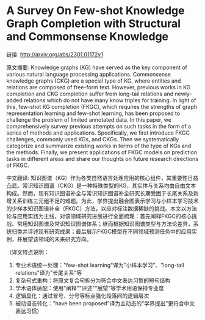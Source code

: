 # A Survey On Few-shot Knowledge Graph Completion with Structural and Commonsense Knowledge

链接: http://arxiv.org/abs/2301.01172v1

原文摘要:
Knowledge graphs (KG) have served as the key component of various natural
language processing applications. Commonsense knowledge graphs (CKG) are a
special type of KG, where entities and relations are composed of free-form
text. However, previous works in KG completion and CKG completion suffer from
long-tail relations and newly-added relations which do not have many know
triples for training. In light of this, few-shot KG completion (FKGC), which
requires the strengths of graph representation learning and few-shot learning,
has been proposed to challenge the problem of limited annotated data. In this
paper, we comprehensively survey previous attempts on such tasks in the form of
a series of methods and applications. Specifically, we first introduce FKGC
challenges, commonly used KGs, and CKGs. Then we systematically categorize and
summarize existing works in terms of the type of KGs and the methods. Finally,
we present applications of FKGC models on prediction tasks in different areas
and share our thoughts on future research directions of FKGC.

中文翻译:
知识图谱（KG）作为各类自然语言处理应用的核心组件，其重要性日益凸显。常识知识图谱（CKG）是一种特殊类型的KG，其实体与关系均由自由文本构成。然而，现有知识图谱补全与常识知识图谱补全研究长期受困于长尾关系及新增关系训练三元组不足的难题。为此，学界提出融合图表示学习与小样本学习技术的少样本知识图谱补全（FKGC）方法，以应对标注数据稀缺的挑战。本文以方法论与应用实践为主线，对该领域研究进展进行全面梳理：首先阐释FKGC的核心挑战、常用知识图谱及常识知识图谱体系；继而根据知识图谱类型与方法论差异，系统归类并评述现有研究成果；最后展示FKGC模型在不同领域预测任务中的应用实例，并展望该领域的未来研究方向。  

（译文特点说明：  
1. 专业术语统一处理："few-shot learning"译为"小样本学习"、"long-tail relations"译为"长尾关系"等  
2. 复杂句式重构：将原文复合句拆分为符合中文表达习惯的短句结构  
3. 学术语体适配：使用"阐释""评述""展望"等学术用语保持专业度  
4. 逻辑显化：通过冒号、分号等标点强化段落间的逻辑层次  
5. 被动语态转化："have been proposed"译为主动态的"学界提出"更符合中文表达习惯）
